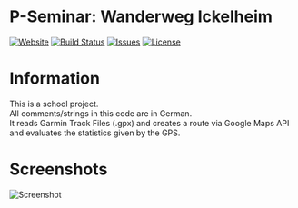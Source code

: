 # P-Seminar: Wanderweg Ickelheim

 [![Website](https://img.shields.io/badge/Website-loganthompson.de-informational.svg)](https://loganthompson.de) [![Build Status](https://api.travis-ci.com/Logxn/PSeminar.svg?branch=master)]() [![Issues](https://img.shields.io/github/issues/Logxn/PSeminar.svg)](https://github.com/Logxn/PSeminar/issues) [![License](https://img.shields.io/github/license/Logxn/PSeminar.svg)]()
# Information
This is a school project.<br>
All comments/strings in this code are in German.<br>
It reads Garmin Track Files (.gpx) and creates a route via Google Maps API and evaluates the statistics given by the GPS.

# Screenshots
![Screenshot](https://i.imgur.com/ZdjFeXQ.jpg)
